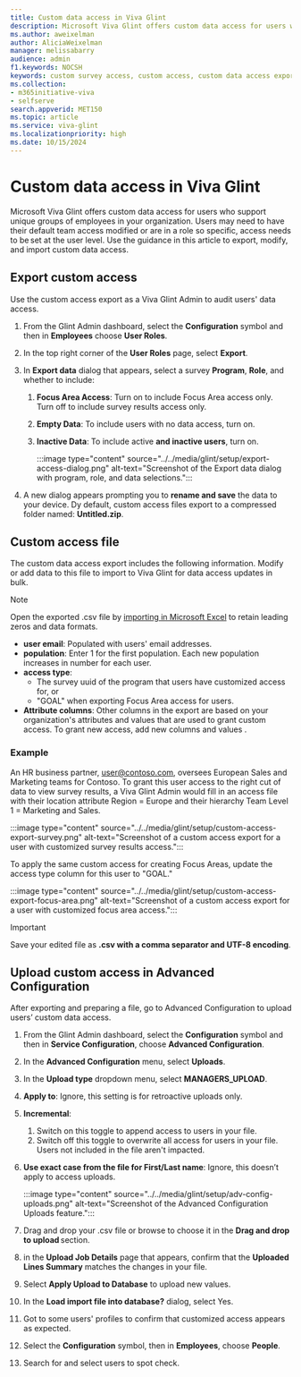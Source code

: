 ```yaml
---
title: Custom data access in Viva Glint
description: Microsoft Viva Glint offers custom data access for users who support unique groups of employees in your organization.
ms.author: aweixelman
author: AliciaWeixelman
manager: melissabarry
audience: admin
f1.keywords: NOCSH
keywords: custom survey access, custom access, custom data access export, user access, data access export
ms.collection:  
- m365initiative-viva
- selfserve 
search.appverid: MET150 
ms.topic: article
ms.service: viva-glint
ms.localizationpriority: high
ms.date: 10/15/2024
---
```


# Custom data access in Viva Glint

Microsoft Viva Glint offers custom data access for users who support unique groups of employees in your organization. Users may need to have their default team access modified or are in a role so specific, access needs to be set at the user level. Use the guidance in this article to export, modify, and import custom data access.

## Export custom access

Use the custom access export as a Viva Glint Admin to audit users' data access.

1. From the Glint Admin dashboard, select the **Configuration** symbol and then in **Employees** choose **User Roles**.
2. In the top right corner of the **User Roles** page, select **Export**.
3. In **Export data** dialog that appears, select a survey **Program**, **Role**, and whether to include:
   1. **Focus Area Access**: Turn on to include Focus Area access only. Turn off to include survey results access only.
   2. **Empty Data**: To include users with no data access, turn on.
   3. **Inactive Data**: To include active **and inactive users**, turn on.
  
      :::image type="content" source="../../media/glint/setup/export-access-dialog.png" alt-text="Screenshot of the Export data dialog with program, role, and data selections.":::  
      
4. A new dialog appears prompting you to **rename and save** the data to your device. Dy default, custom access files export to a compressed folder named: **Untitled.zip**.

## Custom access file

The custom data access export includes the following information. Modify or add data to this file to import to Viva Glint for data access updates in bulk.

> [!NOTE]
> Open the exported .csv file by [importing in Microsoft Excel](https://support.microsoft.com/office/import-data-from-a-csv-html-or-text-file-b62efe49-4d5b-4429-b788-e1211b5e90f6) to retain leading zeros and data formats.

- **user email**: Populated with users' email addresses.
- **population**: Enter 1 for the first population. Each new population increases in number for each user.
- **access type**:
  - The survey uuid of the program that users have customized access for, or
  - "GOAL" when exporting Focus Area access for users.
- **Attribute columns**: Other columns in the export are based on your organization's attributes and values that are used to grant custom access. To grant new access, add new columns and values .

### Example

An HR business partner, user@contoso.com, oversees European Sales and Marketing teams for Contoso. To grant this user access to the right cut of data to view survey results, a Viva Glint Admin would fill in an access file with their location attribute Region = Europe and their hierarchy Team Level 1 = Marketing and Sales.

:::image type="content" source="../../media/glint/setup/custom-access-export-survey.png" alt-text="Screenshot of a custom access export for a user with customized survey results access.":::

To apply the same custom access for creating Focus Areas, update the access type column for this user to "GOAL."

:::image type="content" source="../../media/glint/setup/custom-access-export-focus-area.png" alt-text="Screenshot of a custom access export for a user with customized focus area access.":::

> [!IMPORTANT]
> Save your edited file as **.csv with a comma separator and UTF-8 encoding**.

## Upload custom access in Advanced Configuration

After exporting and preparing a file, go to Advanced Configuration to upload users’ custom data access.

1. From the Glint Admin dashboard, select the **Configuration** symbol and then in **Service Configuration**, choose **Advanced Configuration**.
2. In the **Advanced Configuration** menu, select **Uploads**.
3. In the **Upload type** dropdown menu, select **MANAGERS_UPLOAD**.
4. **Apply to**: Ignore, this setting is for retroactive uploads only.
5. **Incremental**:
   1. Switch on this toggle to append access to users in your file.
   2. Switch off this toggle to overwrite all access for users in your file. Users not included in the file aren't impacted.
6. **Use exact case from the file for First/Last name**: Ignore, this doesn’t apply to access uploads.

   :::image type="content" source="../../media/glint/setup/adv-config-uploads.png" alt-text="Screenshot of the Advanced Configuration Uploads feature.":::

7. Drag and drop your .csv file or browse to choose it in the **Drag and drop to upload** section.
8. in the **Upload Job Details** page that appears, confirm that the **Uploaded Lines Summary** matches the changes in your file.
9. Select **Apply Upload to Database** to upload new values.
10. In the **Load import file into database?** dialog, select Yes.
11. Got to some users' profiles to confirm that customized access appears as expected.
   1. Select the **Configuration** symbol, then in **Employees**, choose **People**.
   2. Search for and select users to spot check.
